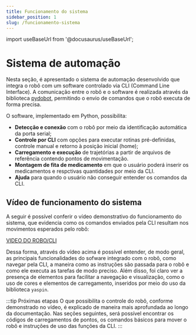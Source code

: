 ```yaml
---
title: Funcionamento do sistema
sidebar_position: 1
slug: /funcionamento-sistema
---
```


import useBaseUrl from '@docusaurus/useBaseUrl';

# Sistema de automação

Nesta seção, é apresentado o sistema de automação desenvolvido que integra o robô com um software controlado via CLI (Command Line Interface). A comunicação entre o robô e o software é realizada através da biblioteca [pydobot](https://github.com/luismesas/pydobot), permitindo o envio de comandos que o robô executa de forma precisa.

O software, implementado em Python, possibilita:
- **Detecção e conexão** com o robô por meio da identificação automática da porta serial;
- **Controle por CLI** com opções para executar rotinas pré-definidas, controle manual e retorno à posição inicial (home);
- **Carregamento e execução** de trajetórias a partir de arquivos de referência contendo pontos de movimentação.
- **Montagem de fita de medicamento** em que o usuário poderá inserir os medicamentos e respctivas quantidades por meio da CLI.
- **Ajuda** para quando o usuário não conseguir entender os comandos da CLI.

## Vídeo de funcionamento do sistema

A seguir é possível conferir o vídeo demonstrativo do funcionamento do sistema, que evidencia como os comandos enviados pela CLI resultam nos movimentos esperados pelo robô:

[VIDEO DO ROBO/CLI](#) <!-- Substitua o '#' pelo link do vídeo -->

Dessa forma, através do vídeo acima é possível entender, de modo geral, as principais funcionalidades do sofware integrado com o robô, como navegar pela CLI, a maneira como as instruções são passada para o robô e como ele executa as tarefas de modo preciso. Além disso, foi claro ver a presença de elementos para facilitar a navegação e visualização, como o uso de cores e elementos de carregamento, inseridos por meio do uso da biblioteca `yaspin`. 

:::tip Próximas etapas
O que possibilita o controle do robô, conforme demonstrado no vídeo, é explicado de maneira mais aprofundada ao longo da documentação. Nas seções seguintes, será possível encontrar os códigos de carregamentos de pontos, os comandos básicos para mover o robô e instruções de uso das funções da CLI.
:::
